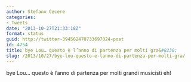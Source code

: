 ```yaml
---
author: Stefano Cecere
categories:
- Tweets
date: "2013-10-27T21:33:18Z"
format: status
guid: http://twitter-394562470733697024-post
id: 4754
title: bye Lou… questo è l’anno di partenza per molti gra&#8230;
slug: /2013/10/27/bye-lou-questo-e-lanno-di-partenza-per-molti-gra/
---
```


bye Lou… questo è l’anno di partenza per molti grandi musicisti eh!